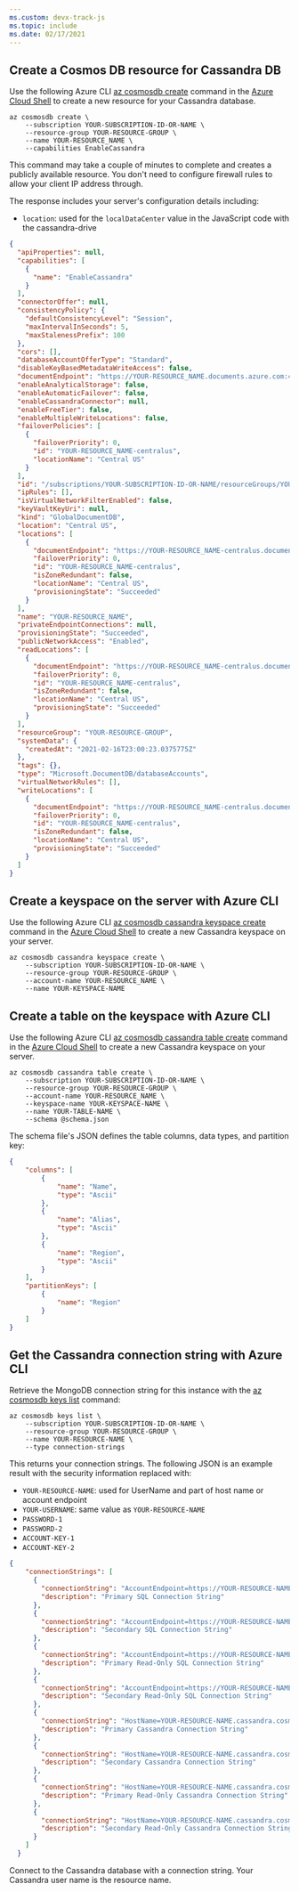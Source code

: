 ```yaml
---
ms.custom: devx-track-js
ms.topic: include
ms.date: 02/17/2021
---
```



## Create a Cosmos DB resource for Cassandra DB

Use the following Azure CLI [az cosmosdb create](/cli/azure/cosmosdb#az_cosmosdb_create) command in the [Azure Cloud Shell](https://shell.azure.com) to create a new resource for your Cassandra database. 

```azurecli
az cosmosdb create \
    --subscription YOUR-SUBSCRIPTION-ID-OR-NAME \
    --resource-group YOUR-RESOURCE-GROUP \
    --name YOUR-RESOURCE_NAME \
    --capabilities EnableCassandra
```

This command may take a couple of minutes to complete and creates a publicly available resource. You don't need to configure firewall rules to allow your client IP address through. 

The response includes your server's configuration details including: 

* `location`: used for the `localDataCenter` value in the JavaScript code with the cassandra-drive 

```json
{
  "apiProperties": null,
  "capabilities": [
    {
      "name": "EnableCassandra"
    }
  ],
  "connectorOffer": null,
  "consistencyPolicy": {
    "defaultConsistencyLevel": "Session",
    "maxIntervalInSeconds": 5,
    "maxStalenessPrefix": 100
  },
  "cors": [],
  "databaseAccountOfferType": "Standard",
  "disableKeyBasedMetadataWriteAccess": false,
  "documentEndpoint": "https://YOUR-RESOURCE_NAME.documents.azure.com:443/",
  "enableAnalyticalStorage": false,
  "enableAutomaticFailover": false,
  "enableCassandraConnector": null,
  "enableFreeTier": false,
  "enableMultipleWriteLocations": false,
  "failoverPolicies": [
    {
      "failoverPriority": 0,
      "id": "YOUR-RESOURCE_NAME-centralus",
      "locationName": "Central US"
    }
  ],
  "id": "/subscriptions/YOUR-SUBSCRIPTION-ID-OR-NAME/resourceGroups/YOUR-RESOURCE-GROUP/providers/Microsoft.DocumentDB/databaseAccounts/YOUR-RESOURCE_NAME",
  "ipRules": [],
  "isVirtualNetworkFilterEnabled": false,
  "keyVaultKeyUri": null,
  "kind": "GlobalDocumentDB",
  "location": "Central US",
  "locations": [
    {
      "documentEndpoint": "https://YOUR-RESOURCE_NAME-centralus.documents.azure.com:443/",
      "failoverPriority": 0,
      "id": "YOUR-RESOURCE_NAME-centralus",
      "isZoneRedundant": false,
      "locationName": "Central US",
      "provisioningState": "Succeeded"
    }
  ],
  "name": "YOUR-RESOURCE_NAME",
  "privateEndpointConnections": null,
  "provisioningState": "Succeeded",
  "publicNetworkAccess": "Enabled",
  "readLocations": [
    {
      "documentEndpoint": "https://YOUR-RESOURCE_NAME-centralus.documents.azure.com:443/",
      "failoverPriority": 0,
      "id": "YOUR-RESOURCE_NAME-centralus",
      "isZoneRedundant": false,
      "locationName": "Central US",
      "provisioningState": "Succeeded"
    }
  ],
  "resourceGroup": "YOUR-RESOURCE-GROUP",
  "systemData": {
    "createdAt": "2021-02-16T23:00:23.0375775Z"
  },
  "tags": {},
  "type": "Microsoft.DocumentDB/databaseAccounts",
  "virtualNetworkRules": [],
  "writeLocations": [
    {
      "documentEndpoint": "https://YOUR-RESOURCE_NAME-centralus.documents.azure.com:443/",
      "failoverPriority": 0,
      "id": "YOUR-RESOURCE_NAME-centralus",
      "isZoneRedundant": false,
      "locationName": "Central US",
      "provisioningState": "Succeeded"
    }
  ]
}
```


## Create a keyspace on the server with Azure CLI

Use the following Azure CLI [az cosmosdb cassandra keyspace create](/cli/azure/cosmosdb/cassandra/keyspace#az_cosmosdb_cassandra_keyspace_create) command in the [Azure Cloud Shell](https://shell.azure.com) to create a new Cassandra keyspace on your server. 

```azurecli
az cosmosdb cassandra keyspace create \
    --subscription YOUR-SUBSCRIPTION-ID-OR-NAME \
    --resource-group YOUR-RESOURCE-GROUP \
    --account-name YOUR-RESOURCE_NAME \
    --name YOUR-KEYSPACE-NAME
```

## Create a table on the keyspace with Azure CLI

Use the following Azure CLI [az cosmosdb cassandra table create](/cli/azure/cosmosdb/cassandra/table#az_cosmosdb_cassandra_table_create) command in the [Azure Cloud Shell](https://shell.azure.com) to create a new Cassandra keyspace on your server. 

```azurecli
az cosmosdb cassandra table create \
    --subscription YOUR-SUBSCRIPTION-ID-OR-NAME \
    --resource-group YOUR-RESOURCE-GROUP \
    --account-name YOUR-RESOURCE_NAME \
    --keyspace-name YOUR-KEYSPACE-NAME \
    --name YOUR-TABLE-NAME \
    --schema @schema.json
```

The schema file's JSON defines the table columns, data types, and partition key:

```json
{
    "columns": [
        {
            "name": "Name",
            "type": "Ascii"
        },
        {
            "name": "Alias",
            "type": "Ascii"
        },
        {
            "name": "Region",
            "type": "Ascii"
        }        
    ],
    "partitionKeys": [
        {
            "name": "Region"
        }
    ]
}
```

## Get the Cassandra connection string with Azure CLI
Retrieve the MongoDB connection string for this instance with the [az cosmosdb keys list](/cli/azure/cosmosdb/keys#az_cosmosdb_keys_list) command:

```azurecli
az cosmosdb keys list \
    --subscription YOUR-SUBSCRIPTION-ID-OR-NAME \
    --resource-group YOUR-RESOURCE-GROUP \
    --name YOUR-RESOURCE-NAME \
    --type connection-strings 
```

This returns your connection strings. The following JSON is an example result with the security information replaced with:

* `YOUR-RESOURCE-NAME`: used for UserName and part of host name or account endpoint
* `YOUR-USERNAME`: same value as `YOUR-RESOURCE-NAME`
* `PASSWORD-1`
* `PASSWORD-2`
* `ACCOUNT-KEY-1`
* `ACCOUNT-KEY-2`

```json
{
    "connectionStrings": [
      {
        "connectionString": "AccountEndpoint=https://YOUR-RESOURCE-NAME.documents.azure.com:443/;AccountKey=PASSWORD-1;",
        "description": "Primary SQL Connection String"
      },
      {
        "connectionString": "AccountEndpoint=https://YOUR-RESOURCE-NAME.documents.azure.com:443/;AccountKey=PASSWORD-2;",
        "description": "Secondary SQL Connection String"
      },
      {
        "connectionString": "AccountEndpoint=https://YOUR-RESOURCE-NAME.documents.azure.com:443/;AccountKey=ACCOUNT-KEY-1;",
        "description": "Primary Read-Only SQL Connection String"
      },
      {
        "connectionString": "AccountEndpoint=https://YOUR-RESOURCE-NAME.documents.azure.com:443/;AccountKey=ACCOUNT-KEY-2;",
        "description": "Secondary Read-Only SQL Connection String"
      },
      {
        "connectionString": "HostName=YOUR-RESOURCE-NAME.cassandra.cosmos.azure.com;Username=YOUR-RESOURCE-NAME;Password=PASSWORD-1;Port=10350",
        "description": "Primary Cassandra Connection String"
      },
      {
        "connectionString": "HostName=YOUR-RESOURCE-NAME.cassandra.cosmos.azure.com;Username=YOUR-RESOURCE-NAME;Password=PASSWORD-2;Port=10350",
        "description": "Secondary Cassandra Connection String"
      },
      {
        "connectionString": "HostName=YOUR-RESOURCE-NAME.cassandra.cosmos.azure.com;Username=YOUR-RESOURCE-NAME;Password=ACCOUNT-KEY-1;Port=10350",
        "description": "Primary Read-Only Cassandra Connection String"
      },
      {
        "connectionString": "HostName=YOUR-RESOURCE-NAME.cassandra.cosmos.azure.com;Username=YOUR-RESOURCE-NAME;Password=ACCOUNT-KEY-2;Port=10350",
        "description": "Secondary Read-Only Cassandra Connection String"
      }
    ]
  }
```

Connect to the Cassandra database with a connection string. Your Cassandra user name is the resource name. 